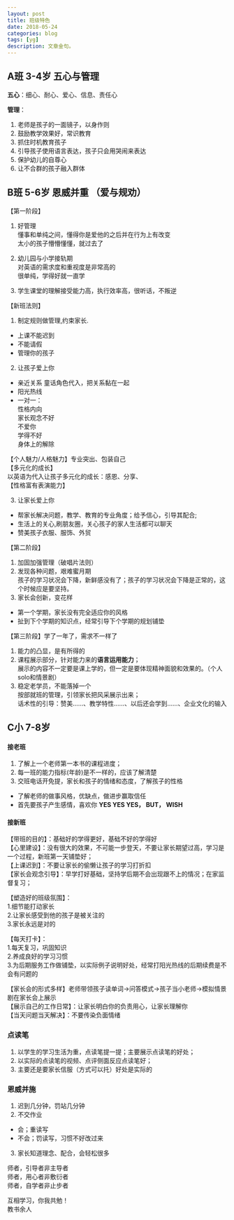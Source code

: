 ```yaml
---
layout: post
title: 班级特色
date: 2018-05-24
categories: blog
tags: [yg]
description: 文章金句。
---
```


## A班 3-4岁 五心与管理 
**五心**：细心、耐心、爱心、信息、责任心


**管理**：
1. 老师是孩子的一面镜子，以身作则
2. 鼓励教学效果好，常识教育
3. 抓住时机教育孩子
4. 引导孩子使用语言表达，孩子只会用哭闹来表达 
5. 保护幼儿的自尊心
6. 让不合群的孩子融入群体

## B班 5-6岁 恩威并重 （爱与规劝）

【第一阶段】
1. 好管理<br>
懂事和单纯之间，懂得你是爱他的之后并在行为上有改变<br>
太小的孩子懵懵懂懂，就过去了<br>

2. 幼儿园与小学接轨期<br>
对英语的需求度和重视度是非常高的<br>
很单纯，学得好就一直学

3. 学生课堂的理解接受能力高，执行效率高，很听话，不叛逆

【新班法则】
1. 制定规则做管理,约束家长.
- 上课不能迟到
- 不能请假
- 管理你的孩子

2. 让孩子爱上你
- 亲近关系 童话角色代入，把关系黏在一起
- 阳光热线
- 一对一：<br>
性格内向<br>
家长观念不好<br>
不爱你<br>
学得不好<br>
身体上的解除


【个人魅力/人格魅力】专业突出、包装自己<br>
【多元化的成长】<br>
以英语为代入让孩子多元化的成长：感恩、分享、<br>
【性格富有表演能力】


3. 让家长爱上你
- 帮家长解决问题，教学、教育的专业角度；给予信心，引导其配合;
- 生活上的关心,刷朋友圈，关心孩子的家人生活都可以聊天<br>
- 赞美孩子衣服、服饰、外贸

【第二阶段】
1. 加固加强管理（破唱片法则）
2. 发现各种问题，艰难蜜月期<br>
孩子的学习状况会下降，新鲜感没有了；孩子的学习状况会下降是正常的，这个时候应是要坚持。
3. 家长会创新，变花样<br>
- 第一个学期，家长没有完全适应你的风格
- 扯到下个学期的知识点，经常引导下个学期的规划铺垫


【第三阶段】学了一年了，需求不一样了
1. 能力的凸显，是有所得的
2. 课程展示部分，针对能力来的**语言运用能力**；<br>
展示的内容不一定要是课上学的，但一定是要体现精神面貌和效果的。（个人solo和情景剧）
3. 稳定老学员，不能落掉一个<br>
按部就班的管理，引领家长把风采展示出来；<br>
话术性的引导：赞美……、教学特性……、以后还会学到……、企业文化的输入


## C小 7-8岁 
#### 接老班
1. 了解上一个老师第一本书的课程进度；
2. 每一班的能力指标(年龄)是不一样的，应该了解清楚
3. 交班电话开免提，家长和孩子的情绪和态度，了解孩子的性格<br>
- 了解老师的做事风格，优缺点，做进步赢取信任
- 首先要孩子产生感情，喜欢你
**YES YES YES， BUT， WISH**

#### 接新班
【带班的目的】：基础好的学得更好，基础不好的学得好<br>
【心里建设】：没有很大的效果，不可能一步登天，不要让家长期望过高，学习是一个过程，新班第一天铺垫好；<br>
【上课迟到】：不要让家长的偷懒让孩子的学习打折扣<br>
【家长会观念引导】：早学打好基础，坚持学后期不会出现跟不上的情况；在家监督复习；<br>


【塑造好的班级氛围】：<br>
1.细节能打动家长<br>
2.让家长感受到他的孩子是被关注的<br>
3.家长永远是对的


【每天打卡】：<br>
1.每天复习，巩固知识<br>
2.养成良好的学习习惯<br>
3.为后期服务工作做铺垫，以实际例子说明好处，经常打阳光热线的后期续费是不会有问题的


【家长会的形式多样】老师带领孩子读单词→问答模式→孩子当小老师→模拟情景剧在家长会上展示<br>
【展示自己的工作日常】：让家长明白你的负责用心，让家长理解你<br>
【当天问题当天解决】：不要传染负面情绪


### 点读笔
1. 以学生的学习生活为重，点读笔提一提；主要展示点读笔的好处；
2. 以实际的点读笔的视频、点评侧面反应点读笔好；
3. 主要还是要家长信服（方式可以托）好处是实际的

### 恩威并施
1. 迟到几分钟，罚站几分钟
2. 不交作业
- 会；重读写
- 不会；罚读写，习惯不好改过来
3. 家长知道理念、配合，会轻松很多

师者，引导者非主导者<br>
师者，用心者非敷衍者<br>
师者，自学者非止步者<br>


互相学习，你我共勉！<br>
教书余人
